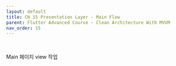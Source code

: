 ```yaml
---
layout: default
title: CH 15 Presentation Layer - Main Flow 
parent: Flutter Advanced Course - Clean Architecture With MVVM
nav_order: 15
---
```


<br>

Main 페이지 view 작업